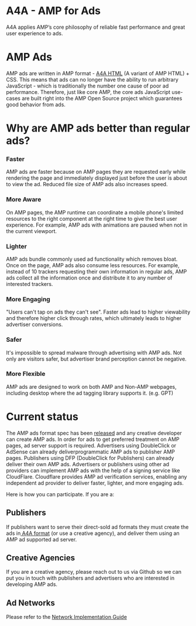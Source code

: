# A4A - AMP for Ads

A4A applies  AMP’s core philosophy of reliable fast performance and  great user experience to ads. 

# AMP Ads 

AMP ads are written in AMP format - [A4A HTML](https://github.com/google/amphtml/blob/master/extensions/amp-a4a/amp-a4a-format.md) (A variant of AMP HTML) + CSS. This means that ads can no longer have the ability to run arbitrary JavaScript - which is traditionally the number one cause of poor ad performance. Therefore, just like core AMP, the core ads JavaScript use-cases are built right into the AMP Open Source project which guarantees good behavior from ads. 

# Why are AMP ads better than regular ads?

### Faster
AMP ads are faster because on AMP pages they are requested early while rendering the page and immediately displayed just before the user is about to view the ad. Reduced file size of AMP ads also increases speed.

### More Aware
On AMP pages, the AMP runtime can coordinate a mobile phone's limited resources to the right component at the right time to give the best user experience. For example, AMP ads with animations are paused when not in the current viewport.

### Lighter
AMP ads bundle commonly used ad functionality which removes bloat.  Once on the page, AMP ads also consume less resources. For example, instead of 10 trackers requesting their own information in regular ads, AMP ads collect all the information once and distribute it to any number of interested trackers. 

### More Engaging
"Users can't tap on ads they can't see". Faster ads lead to higher viewability and therefore higher click through rates, which ultimately leads to higher advertiser conversions.

### Safer
It's impossible to spread malware through advertising with AMP ads. Not only are visitors safer, but advertiser brand perception cannot be negative.

### More Flexible
AMP ads are designed to work on both AMP and Non-AMP webpages,  including desktop where the ad tagging library supports it. (e.g. GPT)

# Current status

The AMP ads format spec has been [released](https://github.com/google/amphtml/blob/master/extensions/amp-a4a/amp-a4a-format.md) and any creative developer can create AMP ads. In order for ads to get preferred treatment on AMP pages, ad server support is required. Advertisers using DoubleClick or  AdSense can  already deliverprogrammatic AMP ads to publisher AMP pages. Publishers using  DFP (DoubleClick for Publishers) can already deliver their own AMP ads. Advertisers or publishers using other ad providers  can implement AMP ads with the help of a signing service like CloudFlare. Cloudflare provides AMP ad verification services, enabling any independent ad provider to deliver faster, lighter, and more engaging ads.

 

Here is how you can participate. If you are a:

## Publishers

If publishers want to serve their direct-sold ad formats they must create the ads in[ A4A format](https://github.com/google/amphtml/blob/master/extensions/amp-a4a/amp-a4a-format.md) (or use a creative agency), and deliver them using an AMP ad supported ad server.

## Creative Agencies

If you are a creative agency, please reach out to us via Github so we can put you in touch with publishers and advertisers who are interested in developing AMP ads.

## Ad Networks

Please refer to the [Network Implementation Guide](./Network-Impl-Guide.md)

